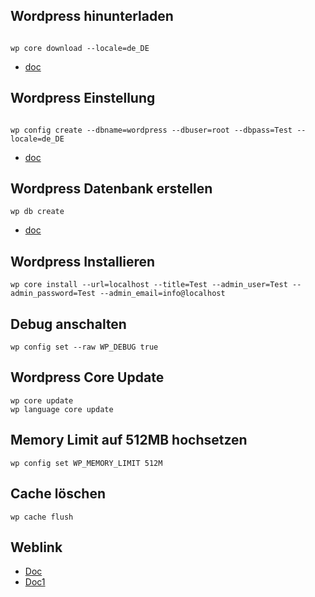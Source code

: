 ## Wordpress hinunterladen

```

wp core download --locale=de_DE

```
* [doc](https://developer.wordpress.org/cli/commands/core/download/)

## Wordpress Einstellung

```

wp config create --dbname=wordpress --dbuser=root --dbpass=Test --locale=de_DE 

```
* [doc](https://developer.wordpress.org/cli/commands/config/create/)
## Wordpress Datenbank erstellen
```
wp db create
```
* [doc]()
## Wordpress Installieren

```
wp core install --url=localhost --title=Test --admin_user=Test --admin_password=Test --admin_email=info@localhost
```

## Debug anschalten 
```
wp config set --raw WP_DEBUG true
```

## Wordpress Core Update

```
wp core update
wp language core update
```
## Memory Limit auf 512MB hochsetzen

```
wp config set WP_MEMORY_LIMIT 512M
```
## Cache löschen

```
wp cache flush

```

## Weblink 

* [Doc](https://make.wordpress.org/cli/handbook/guides/quick-start/)
* [Doc1](https://gist.github.com/Nerdies24/af0d556500ac1a27d9e91ae9f350bc67)